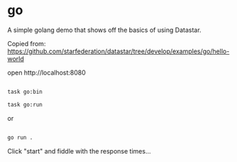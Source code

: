 # go

A simple golang demo that shows off the basics of using Datastar.

Copied from: https://github.com/starfederation/datastar/tree/develop/examples/go/hello-world

open http://localhost:8080

```sh

task go:bin

task go:run

``` 

or 

```sh

go run .


```

Click "start" and fiddle with the response times...



